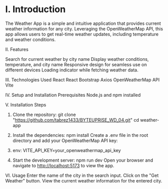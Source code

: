 # I. Introduction

The Weather App is a simple and intuitive application that provides current weather information for any city. Leveraging the OpenWeatherMap API, this app allows users to get real-time weather updates, including temperature and weather conditions.

II. Features

Search for current weather by city name
Display weather conditions, temperature, and city name
Responsive design for seamless use on different devices
Loading indicator while fetching weather data.

III. Technologies Used
React
React Bootstrap
Axios
OpenWeatherMap API
Vite

IV. Setup and Installation
Prerequisites
Node.js and npm installed

V. Installation Steps

1. Clone the repository:
git clone "<https://github.com/tabrez1433/BYTEUPRISE_WD_04.git>"
cd weather-app

2. Install the dependencies:
npm install
Create a .env file in the root directory and add your OpenWeatherMap API key:

3. env:
VITE_API_KEY=your_openweathermap_api_key

4. Start the development server:
npm run dev
Open your browser and navigate to <http://localhost:5173> to view the app.

VI. Usage
Enter the name of the city in the search input.
Click on the "Get Weather" button.
View the current weather information for the entered city.
